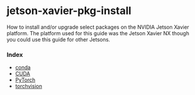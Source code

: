 # jetson-xavier-pkg-install
How to install and/or upgrade select packages on the NVIDIA Jetson Xavier platform. The platform used for this guide was the Jetson Xavier NX though you could use this guide for other Jetsons.

### Index
- [conda](conda.md)
- [CUDA](CUDA.md)
- [PyTorch](PyTorch.md)
- [torchvision](PyTorch.md)

